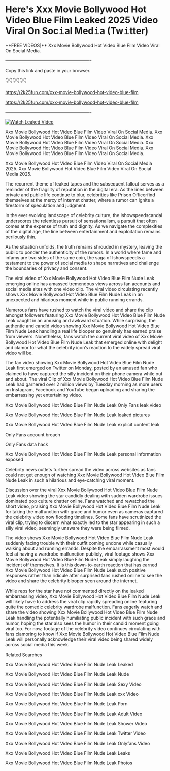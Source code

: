 # Here's Xxx Movie Bollywood Hot Video Blue Film Leaked 2025 Video Viral On Soc𝚒al Med𝚒a (Tw𝚒tter)

++FREE VIDEOS]** Xxx Movie Bollywood Hot Video Blue Film Video Viral On Social Media.

———————————————————-

Copy this link and paste in your browser.

👇👇👇👇👇👇

https://2k25fun.com/xxx-movie-bollywood-hot-video-blue-film

https://2k25fun.com/xxx-movie-bollywood-hot-video-blue-film

———————————————————-

[![Watch Leaked Video](https://miro.medium.com/v2/resize:fit:828/format:webp/1*cilzJN44JGOrTw9NJCrNHA.gif "Watch Leaked Video")](https://2k25fun.com/xxx-movie-bollywood-hot-video-blue-film)

Xxx Movie Bollywood Hot Video Blue Film Video Viral On Social Media. Xxx Movie Bollywood Hot Video Blue Film Video Viral On Social Media. Xxx Movie Bollywood Hot Video Blue Film Video Viral On Social Media. Xxx Movie Bollywood Hot Video Blue Film Video Viral On Social Media. Xxx Movie Bollywood Hot Video Blue Film Video Viral On Social Media.

Xxx Movie Bollywood Hot Video Blue Film Video Viral On Social Media 2025. Xxx Movie Bollywood Hot Video Blue Film Video Viral On Social Media 2025.

The recurrent theme of leaked tapes and the subsequent fallout serves as a reminder of the fragility of reputation in the digital era. As the lines between private and public life continue to blur, celebrities like Prison Officerfind themselves at the mercy of internet chatter, where a rumor can ignite a firestorm of speculation and judgment.

In the ever evolving landscape of celebrity culture, the Ishowspeedscandal underscores the relentless pursuit of sensationalism, a pursuit that often comes at the expense of truth and dignity. As we navigate the complexities of the digital age, the line between entertainment and exploitation remains perilously thin.

As the situation unfolds, the truth remains shrouded in mystery, leaving the public to ponder the authenticity of the rumors. In a world where fame and infamy are two sides of the same coin, the saga of Ishowspeedis a testament to the power of social media to shape narratives and challenge the boundaries of privacy and consent.

The viral video of Xxx Movie Bollywood Hot Video Blue Film Nude Leak emerging online has amassed tremendous views across fan accounts and social media sites with one video clip. The viral video circulating recently shows Xxx Movie Bollywood Hot Video Blue Film Nude Leak in an unexpected and hilarious moment while in public running errands.

Numerous fans have rushed to watch the viral video and share the clip amongst followers featuring Xxx Movie Bollywood Hot Video Blue Film Nude Leak caught in an amusing and awkward situation. While surprising, the authentic and candid video showing Xxx Movie Bollywood Hot Video Blue Film Nude Leak handling a real life blooper so genuinely has earned praise from viewers. Nonetheless, fans watch the current viral video of Xxx Movie Bollywood Hot Video Blue Film Nude Leak that emerged online with delight and clamor for what the celebrity icon’s reaction to the widely spread viral video will be.

The fan video showing Xxx Movie Bollywood Hot Video Blue Film Nude Leak first emerged on Twitter on Monday, posted by an amused fan who claimed to have captured the silly incident on their phone camera while out and about. The viral Clip of Xxx Movie Bollywood Hot Video Blue Film Nude Leak had garnered over 2 million views by Tuesday morning as more users on Instagram, Facebook and YouTube began uploading and sharing the embarrassing yet entertaining video.

Xxx Movie Bollywood Hot Video Blue Film Nude Leak Only Fans leak video

Xxx Movie Bollywood Hot Video Blue Film Nude Leak leaked pictures

Xxx Movie Bollywood Hot Video Blue Film Nude Leak explicit content leak

Only Fans account breach

Only Fans data hack

Xxx Movie Bollywood Hot Video Blue Film Nude Leak personal information exposed

Celebrity news outlets further spread the video across websites as fans could not get enough of watching Xxx Movie Bollywood Hot Video Blue Film Nude Leak in such a hilarious and eye-catching viral moment.

Discussion over the viral Xxx Movie Bollywood Hot Video Blue Film Nude Leak video showing the star candidly dealing with sudden wardrobe issues dominated pop culture chatter online. Fans watched and rewatched the short video, praising Xxx Movie Bollywood Hot Video Blue Film Nude Leak for taking the malfunction with grace and humor even as cameras captured the celebrity video now flooding timelines. Some fans have scrutinized the viral clip, trying to discern what exactly led to the star appearing in such a silly viral video, seemingly unaware they were being filmed.

The video shows Xxx Movie Bollywood Hot Video Blue Film Nude Leak suddenly facing trouble with their outfit coming undone while casually walking about and running errands. Despite the embarrassment most would feel at having a wardrobe malfunction publicly, viral footage shows Xxx Movie Bollywood Hot Video Blue Film Nude Leak simply laughing the incident off themselves. It is this down-to-earth reaction that has earned Xxx Movie Bollywood Hot Video Blue Film Nude Leak such positive responses rather than ridicule after surprised fans rushed online to see the video and share the celebrity blooper seen around the internet.

While reps for the star have not commented directly on the leaked embarrassing video, Xxx Movie Bollywood Hot Video Blue Film Nude Leak will likely have to address the viral clip rapidly spreading online featuring quite the comedic celebrity wardrobe malfunction. Fans eagerly watch and share the video showing Xxx Movie Bollywood Hot Video Blue Film Nude Leak handling the potentially humiliating public incident with such grace and humor, hoping the star also sees the humor in their candid moment going viral too. For now, footage of the celebrity video continues circulating with fans clamoring to know if Xxx Movie Bollywood Hot Video Blue Film Nude Leak will personally acknowledge their viral video being shared widely across social media this week.

Related Searches

Xxx Movie Bollywood Hot Video Blue Film Nude Leak Leaked

Xxx Movie Bollywood Hot Video Blue Film Nude Leak Nude

Xxx Movie Bollywood Hot Video Blue Film Nude Leak Sexy Video

Xxx Movie Bollywood Hot Video Blue Film Nude Leak xxx Video

Xxx Movie Bollywood Hot Video Blue Film Nude Leak Porn

Xxx Movie Bollywood Hot Video Blue Film Nude Leak Adult Video

Xxx Movie Bollywood Hot Video Blue Film Nude Leak Shower Video

Xxx Movie Bollywood Hot Video Blue Film Nude Leak Twitter Video

Xxx Movie Bollywood Hot Video Blue Film Nude Leak Onlyfans Video

Xxx Movie Bollywood Hot Video Blue Film Nude Leak Leaks

Xxx Movie Bollywood Hot Video Blue Film Nude Leak Photos